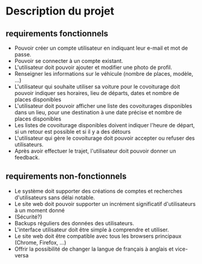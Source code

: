 # Description du projet


## requirements fonctionnels
- Pouvoir créer un compte utilisateur en indiquant leur e-mail et mot de passe.
- Pouvoir se connecter à un compte existant.
- L'utilisateur doit pouvoir ajouter et modifier une photo de profil.
- Renseigner les informations sur le véhicule (nombre de places, modèle, ...)
- L'utilisateur qui souhaite utiliser sa voiture pour le covoiturage doit pouvoir indiquer ses horaires, lieu de départs, dates et nombre de places disponibles
- L'utilisateur doit pouvoir afficher une liste des covoiturages disponibles dans un lieu, pour une destination à une date précise et nombre de places disponibles
- Les listes de covoiturage disponibles doivent indiquer l'heure de départ, si un retour est possible et si il y a des détours
- L'utilisateur qui gère le covoiturage doit pouvoir accepter ou refuser des utilisateurs. 
- Après avoir effectuer le trajet, l'utilisateur doit pouvoir donner un feedback.


## requirements non-fonctionnels
- Le système doit supporter des créations de comptes et recherches d'utilisateurs sans délai notable.
- Le site web doit pouvoir supporter un incrément significatif d'utilisateurs à un moment donné
- (Sécurité?)
- Backups réguliers des données des utilisateurs.
- L'interface utilisateur doit être simple à comprendre et utiliser.
- Le site web doit être compatible avec tous les browsers principaux (Chrome, Firefox, ...)
- Offrir la possibilité de changer la langue de français à anglais et vice-versa